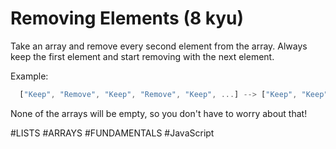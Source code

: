 # Removing Elements (8 kyu)

Take an array and remove every second element from the array. Always keep the first element and start removing with the next element.

Example:
```JavaScript
  ["Keep", "Remove", "Keep", "Remove", "Keep", ...] --> ["Keep", "Keep", "Keep", ...]
```
None of the arrays will be empty, so you don't have to worry about that!

#LISTS #ARRAYS #FUNDAMENTALS #JavaScript